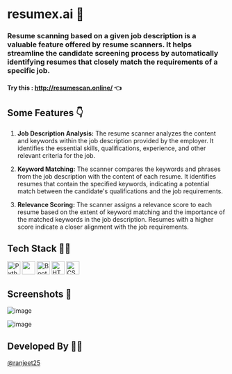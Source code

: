 # resumex.ai 🤖   

### Resume scanning based on a given job description is a valuable feature offered by resume scanners. It helps streamline the candidate screening process by automatically identifying resumes that closely match the requirements of a specific job.  
#### Try this : http://resumescan.online/ 👈

## Some Features 👇  

 1. <b>Job Description Analysis:</b> The resume scanner analyzes the content and keywords within the job description provided by the employer. It identifies the essential skills, qualifications, experience, and other relevant criteria for the job.
  
 2. <b>Keyword Matching:</b> The scanner compares the keywords and phrases from the job description with the content of each resume. It identifies resumes that contain the specified keywords, indicating a potential match between the candidate's qualifications and the job requirements.
    
 3. <b>Relevance Scoring:</b> The scanner assigns a relevance score to each resume based on the extent of keyword matching and the importance of the matched keywords in the job description. Resumes with a higher score indicate a closer alignment with the job requirements.

## Tech Stack 🧑‍💻  
<div align="left">
  <img width="30" src="https://user-images.githubusercontent.com/25181517/183423507-c056a6f9-1ba8-4312-a350-19bcbc5a8697.png" alt="Python" title="Python"/>
 <img width="30" src="https://e7.pngegg.com/pngimages/309/384/png-clipart-scikit-learn-python-computer-icons-scikit-machine-learning-learning-text-orange.png"></img>
  <img width="30" src="https://user-images.githubusercontent.com/25181517/183898054-b3d693d4-dafb-4808-a509-bab54cf5de34.png" alt="Bootstrap" title="Bootstrap"/>
	<img width="30" src="https://user-images.githubusercontent.com/25181517/192158954-f88b5814-d510-4564-b285-dff7d6400dad.png" alt="HTML" title="HTML"/>
  <img width="30" src="https://user-images.githubusercontent.com/25181517/183898674-75a4a1b1-f960-4ea9-abcb-637170a00a75.png" alt="CSS" title="CSS"/>
</div>  

## Screenshots 📸 

![image](https://github.com/ranjeet25/resumex.ai/assets/79698226/b5d2b469-2e06-4876-89e2-aa4deaf9e482)  

![image](https://github.com/ranjeet25/resumex.ai/assets/79698226/d3a5d397-2e7e-4fc1-80bf-0a7ca6122046)  

## Developed By 🧑‍💻  
<a href="https://github.com/ranjeet25">@ranjeet25</a>


